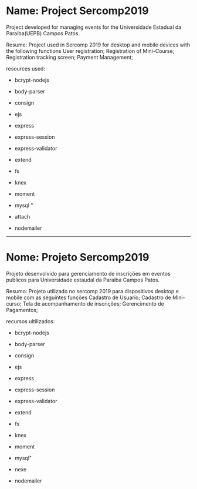 # Name: Project Sercomp2019

Project developed for managing events for the Universidade Estadual da Paraiba(UEPB) Campos Patos.

Resume:
Project used in Sercomp 2019 for desktop and mobile devices with the following functions
User registration;
Registration of Mini-Course;
Registration tracking screen;
Payment Management;

resources used:

* bcrypt-nodejs

* body-parser

* consign

* ejs

* express

* express-session

* express-validator

* extend

* fs

* knex

* moment

* mysql "

* attach

* nodemailer
________________________________________________________________________________________________________________________________

# Nome: Projeto Sercomp2019

Projeto desenvolvido para gerenciamento de inscrições em eventos publicos para Universidade estaudal da Paraiba Campos Patos.

Resumo:
Projeto utilizado no sercomp 2019 para dispositivos desktop e mobile com as seguintes funções
Cadastro de Usuario;
Cadastro de Mini-curso;
Tela de acompanhamento de inscrições;
Gerencimento de Pagamentos;

recursos ultilizados:

* bcrypt-nodejs	

* body-parser

* consign

* ejs

* express

* express-session

* express-validator

* extend

* fs

* knex

* moment

* mysql"

* nexe

* nodemailer
